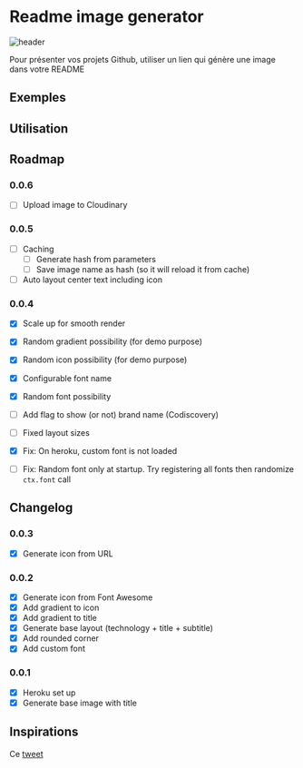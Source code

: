 # Readme image generator

![header](https://codiscovery-readme-header.herokuapp.com/api/actions/generate-image?titleColor=random&iconName=random&title=README%20Header%20Image&subtitleLine1=This%20image%20will%20be%20regenerated%20on%20every%20refresh.%20Try%20it%20!&subtitleLine2=Cette%20image%20sera%20regénérée%20à%20chaque%20chargement.%20Essaye%20!&technologies=Fastify,Canvas&fontName=random)

Pour présenter vos projets Github, utiliser un lien qui génère une image dans votre README

## Exemples

## Utilisation

## Roadmap

### 0.0.6

- [ ] Upload image to Cloudinary

### 0.0.5

- [ ] Caching
  - [ ] Generate hash from parameters
  - [ ] Save image name as hash (so it will reload it from cache)
- [ ] Auto layout center text including icon

### 0.0.4

- [x] Scale up for smooth render
- [x] Random gradient possibility (for demo purpose)
- [x] Random icon possibility (for demo purpose)
- [x] Configurable font name
- [x] Random font possibility
- [ ] Add flag to show (or not) brand name (Codiscovery)
- [ ] Fixed layout sizes

- [x] Fix: On heroku, custom font is not loaded
- [ ] Fix: Random font only at startup. Try registering all fonts then randomize `ctx.font` call

## Changelog

### 0.0.3

- [x] Generate icon from URL

### 0.0.2

- [x] Generate icon from Font Awesome
- [x] Add gradient to icon
- [x] Add gradient to title
- [x] Generate base layout (technology + title + subtitle)
- [x] Add rounded corner
- [x] Add custom font

### 0.0.1

- [x] Heroku set up
- [x] Generate base image with title

## Inspirations

Ce [tweet](https://twitter.com/ospfranco/status/1516658032784166912)
